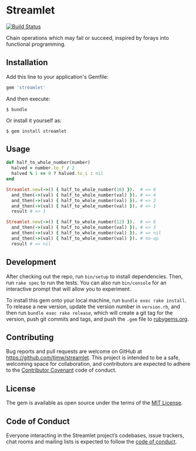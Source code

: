 # Streamlet

[![Build Status](https://travis-ci.org/tjmw/streamlet.svg?branch=master)](https://travis-ci.org/tjmw/streamlet)

Chain operations which may fail or succeed, inspired by forays into functional programming.

## Installation

Add this line to your application's Gemfile:

```ruby
gem 'streamlet'
```

And then execute:

    $ bundle

Or install it yourself as:

    $ gem install streamlet

## Usage

```ruby
def half_to_whole_number(number)
  halved = number.to_f / 2
  halved % 1 == 0 ? halved.to_i : nil
end

Streamlet.new(->() { half_to_whole_number(16) }).  # => 8
  and_then(->(val) { half_to_whole_number(val) }). # => 4
  and_then(->(val) { half_to_whole_number(val) }). # => 2
  and_then(->(val) { half_to_whole_number(val) }). # => 1
  result # => 1

Streamlet.new(->() { half_to_whole_number(12) }).  # => 6
  and_then(->(val) { half_to_whole_number(val) }). # => 3
  and_then(->(val) { half_to_whole_number(val) }). # => nil
  and_then(->(val) { half_to_whole_number(val) }). # no-op
  result # => nil
```

## Development

After checking out the repo, run `bin/setup` to install dependencies. Then, run `rake spec` to run the tests. You can also run `bin/console` for an interactive prompt that will allow you to experiment.

To install this gem onto your local machine, run `bundle exec rake install`. To release a new version, update the version number in `version.rb`, and then run `bundle exec rake release`, which will create a git tag for the version, push git commits and tags, and push the `.gem` file to [rubygems.org](https://rubygems.org).

## Contributing

Bug reports and pull requests are welcome on GitHub at https://github.com/tjmw/streamlet. This project is intended to be a safe, welcoming space for collaboration, and contributors are expected to adhere to the [Contributor Covenant](http://contributor-covenant.org) code of conduct.

## License

The gem is available as open source under the terms of the [MIT License](https://opensource.org/licenses/MIT).

## Code of Conduct

Everyone interacting in the Streamlet project’s codebases, issue trackers, chat rooms and mailing lists is expected to follow the [code of conduct](https://github.com/tjmw/streamlet/blob/master/CODE_OF_CONDUCT.md).
